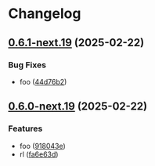# Changelog

## [0.6.1-next.19](https://github.com/kemadev/repository-template/compare/v0.6.0-next.19...v0.6.1-next.19) (2025-02-22)


### Bug Fixes

* foo ([44d76b2](https://github.com/kemadev/repository-template/commit/44d76b29cf6ff41a348f1987446f918323dc94e2))

## [0.6.0-next.19](https://github.com/kemadev/repository-template/compare/v0.5.1-next.19...v0.6.0-next.19) (2025-02-22)


### Features

* foo ([918043e](https://github.com/kemadev/repository-template/commit/918043edc364f374f5da79b3751b310fbec79f34))
* rl ([fa6e63d](https://github.com/kemadev/repository-template/commit/fa6e63d492f0aed6a49a64a5ecc147d7ecc63aa4))
